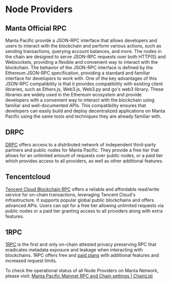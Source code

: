 # Node Providers

## Manta Official RPC

Manta Pacific provide a JSON-RPC interface that allows developers and users to interact with the blockchain and perform various actions, such as sending transactions, querying account balances, and more. The nodes in the chain are designed to serve JSON-RPC requests over both HTTP(S) and Websockets, providing a flexible and convenient way to interact with the blockchain. The behavior of the JSON-RPC interface is defined by the Ethereum JSON-RPC specification, providing a standard and familiar interface for developers to work with. One of the key advantages of this JSON-RPC compatibility is that it provides compatibility with existing client libraries, such as Ethers.js, Web3.js, Web3.py and go's web3 library. These libraries are widely used in the Ethereum ecosystem and provide developers with a convenient way to interact with the blockchain using familiar and well-documented APIs. This compatibility ensures that developers can easily build and deploy decentralized applications on Manta Pacific using the same tools and techniques they are already familiar with.

## DRPC

[DRPC](https://drpc.org/) offers access to a distributed network of independent third-party partners and public nodes for Manta Pacific. They provide a free tier that allows for an unlimited amount of requests over public nodes, or a paid tier which provides access to all providers, as well as other additional features.

## Tencentcloud

[Tencent Cloud Blockchain RPC](https://www.tencentcloud.com/products/rpc) offers a reliable and affordable read/write service for on-chain transactions, leveraging Tencent Cloud's infrastructure. It supports popular global public blockchains and offers advanced APIs. Users can opt for a free tier allowing unlimited requests via public nodes or a paid tier granting access to all providers along with extra features.

## 1RPC

[1RPC](https://1rpc.io/) is the first and only on-chain attested privacy preserving RPC that eradicates metadata exposure and leakage when interacting with blockchains. 1RPC offers free and [paid plans](https://www.1rpc.io/#pricing) with additional features and increased request limits.

To check the operational status of all Node Providers on Manta Network, please visit: [Manta Pacific Mainnet RPC and Chain settings | ChainList](https://chainlist.org/chain/169)
